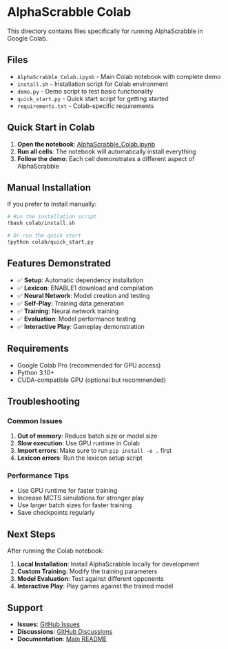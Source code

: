 # AlphaScrabble Colab

This directory contains files specifically for running AlphaScrabble in Google Colab.

## Files

- `AlphaScrabble_Colab.ipynb` - Main Colab notebook with complete demo
- `install.sh` - Installation script for Colab environment
- `demo.py` - Demo script to test basic functionality
- `quick_start.py` - Quick start script for getting started
- `requirements.txt` - Colab-specific requirements

## Quick Start in Colab

1. **Open the notebook**: [AlphaScrabble_Colab.ipynb](AlphaScrabble_Colab.ipynb)
2. **Run all cells**: The notebook will automatically install everything
3. **Follow the demo**: Each cell demonstrates a different aspect of AlphaScrabble

## Manual Installation

If you prefer to install manually:

```bash
# Run the installation script
!bash colab/install.sh

# Or run the quick start
!python colab/quick_start.py
```

## Features Demonstrated

- ✅ **Setup**: Automatic dependency installation
- ✅ **Lexicon**: ENABLE1 download and compilation
- ✅ **Neural Network**: Model creation and testing
- ✅ **Self-Play**: Training data generation
- ✅ **Training**: Neural network training
- ✅ **Evaluation**: Model performance testing
- ✅ **Interactive Play**: Gameplay demonstration

## Requirements

- Google Colab Pro (recommended for GPU access)
- Python 3.10+
- CUDA-compatible GPU (optional but recommended)

## Troubleshooting

### Common Issues

1. **Out of memory**: Reduce batch size or model size
2. **Slow execution**: Use GPU runtime in Colab
3. **Import errors**: Make sure to run `pip install -e .` first
4. **Lexicon errors**: Run the lexicon setup script

### Performance Tips

- Use GPU runtime for faster training
- Increase MCTS simulations for stronger play
- Use larger batch sizes for faster training
- Save checkpoints regularly

## Next Steps

After running the Colab notebook:

1. **Local Installation**: Install AlphaScrabble locally for development
2. **Custom Training**: Modify the training parameters
3. **Model Evaluation**: Test against different opponents
4. **Interactive Play**: Play games against the trained model

## Support

- **Issues**: [GitHub Issues](https://github.com/alphascrabble/alphascrabble/issues)
- **Discussions**: [GitHub Discussions](https://github.com/alphascrabble/alphascrabble/discussions)
- **Documentation**: [Main README](../README.md)
